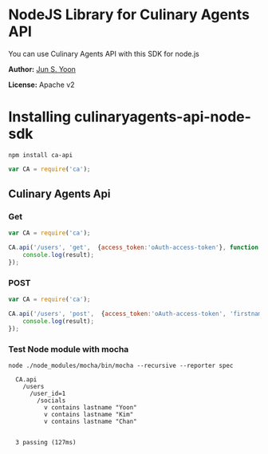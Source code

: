 # NodeJS Library for Culinary Agents API

You can use Culinary Agents API with this SDK for node.js

**Author:** [Jun S. Yoon](https://github.com/jsyoon94)

**License:** Apache v2

# Installing culinaryagents-api-node-sdk

```
npm install ca-api
```

```javascript
var CA = require('ca');
```

## Culinary Agents Api

### Get

```js
var CA = require('ca');

CA.api('/users', 'get',  {access_token:'oAuth-access-token'}, function (result) {
    console.log(result);
});
```


### POST

```js
var CA = require('ca');

CA.api('/users', 'post',  {access_token:'oAuth-access-token', 'firstname':'Jun', 'lastname':'Yoon'}, function (result) {
    console.log(result);
});
```


### Test Node module with mocha
```ca
node ./node_modules/mocha/bin/mocha --recursive --reporter spec
```
```result
  CA.api
    /users
      /user_id=1
        /socials
          v contains lastname "Yoon"
          v contains lastname "Kim"
          v contains lastname "Chan"


  3 passing (127ms)
```
